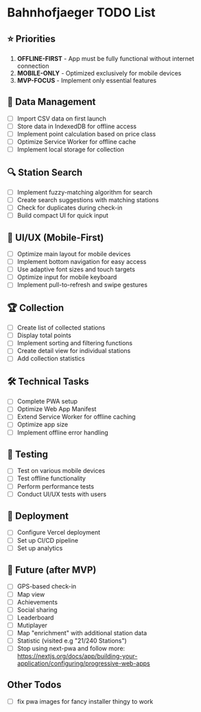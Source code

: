 # Bahnhofjaeger TODO List

## ⭐ Priorities

1. **OFFLINE-FIRST** - App must be fully functional without internet connection
2. **MOBILE-ONLY** - Optimized exclusively for mobile devices
3. **MVP-FOCUS** - Implement only essential features

## 🔄 Data Management

- [ ] Import CSV data on first launch
- [ ] Store data in IndexedDB for offline access
- [ ] Implement point calculation based on price class
- [ ] Optimize Service Worker for offline cache
- [ ] Implement local storage for collection

## 🔍 Station Search

- [ ] Implement fuzzy-matching algorithm for search
- [ ] Create search suggestions with matching stations
- [ ] Check for duplicates during check-in
- [ ] Build compact UI for quick input

## 📱 UI/UX (Mobile-First)

- [ ] Optimize main layout for mobile devices
- [ ] Implement bottom navigation for easy access
- [ ] Use adaptive font sizes and touch targets
- [ ] Optimize input for mobile keyboard
- [ ] Implement pull-to-refresh and swipe gestures

## 🏆 Collection

- [ ] Create list of collected stations
- [ ] Display total points
- [ ] Implement sorting and filtering functions
- [ ] Create detail view for individual stations
- [ ] Add collection statistics

## 🛠️ Technical Tasks

- [ ] Complete PWA setup
- [ ] Optimize Web App Manifest
- [ ] Extend Service Worker for offline caching
- [ ] Optimize app size
- [ ] Implement offline error handling

## 🧪 Testing

- [ ] Test on various mobile devices
- [ ] Test offline functionality
- [ ] Perform performance tests
- [ ] Conduct UI/UX tests with users

## 🚀 Deployment

- [ ] Configure Vercel deployment
- [ ] Set up CI/CD pipeline
- [ ] Set up analytics

## 🌟 Future (after MVP)

- [ ] GPS-based check-in
- [ ] Map view
- [ ] Achievements
- [ ] Social sharing
- [ ] Leaderboard
- [ ] Mutiplayer
- [ ] Map "enrichment" with additional station data
- [ ] Statistic (visited e.g "21/240 Stations")
- [ ] Stop using next-pwa and follow more: https://nextjs.org/docs/app/building-your-application/configuring/progressive-web-apps

## Other Todos

- [ ] fix pwa images for fancy installer thingy to work

